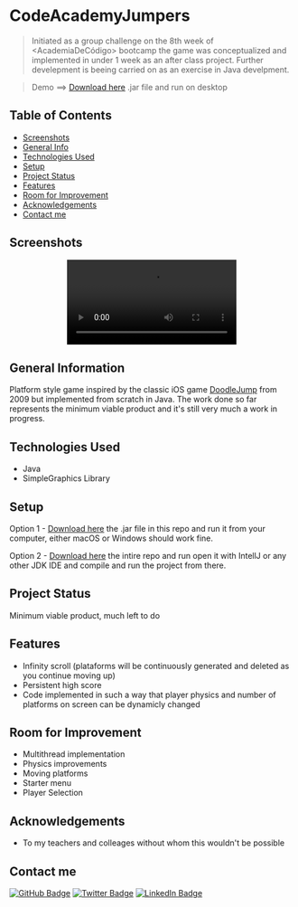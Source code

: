 #  CodeAcademyJumpers

> Initiated as a group challenge on the 8th week of <AcademiaDeCódigo> bootcamp the game was conceptualized and implemented in under 1 week as an after class project. Further develepment is beeing carried on as an exercise in Java develpment.

> Demo  ==>  [Download here](CodeAcademyJumpers.jar) .jar file and run on desktop


## Table of Contents
* [Screenshots](#screenshots)
* [General Info](#general-information)
* [Technologies Used](#technologies-used)
* [Setup](#setup)
* [Project Status](#project-status)
* [Features](#features)
* [Room for Improvement](#room-for-improvement)
* [Acknowledgements](#acknowledgements)
* [Contact me](#contact-me)


## Screenshots

<div align="center">
    <video autoplay=true 
    src="https://user-images.githubusercontent.com/28967333/212521136-90a44fa9-1449-4d99-b363-c961275a8f3c.mov">
    </video>
</div>


## General Information
Platform style game inspired by the classic iOS game [DoodleJump](https://doodlejump.io) from 2009 but implemented from scratch in Java. The work done so far represents the minimum viable product and it's still very much a work in progress.


## Technologies Used
- Java
- SimpleGraphics Library


## Setup
Option 1 - [Download here](CodeAcademyJumpers.jar) the .jar file in this repo and run it from your computer, either macOS or Windows should work fine.

Option 2 - [Download here](https://github.com/JohnLacerdaOliveira/CodeAcademyJumpers) the intire repo and run open it with IntellJ or any other JDK IDE and compile and run the project from there.


## Project Status
Minimum viable product, much left to do


## Features
- Infinity scroll (plataforms will be continuously generated and deleted as you continue moving up)
- Persistent high score
- Code implemented in such a way that player physics and number of platforms on screen can be dynamicly changed


## Room for Improvement
- Multithread implementation
- Physics improvements
- Moving platforms
- Starter menu
- Player Selection


## Acknowledgements
- To my teachers and colleages without whom this wouldn't be possible


## Contact me
[![GitHub Badge](https://img.shields.io/badge/GitHub-100000?style=for-the-badge&logo=github&logoColor=white)](https://github.com/JohnLacerdaOliveira)
[![Twitter Badge](https://img.shields.io/badge/Twitter-1DA1F2?style=for-the-badge&logo=twitter&logoColor=white)](https://twitter.com/JBLacerda007)
[![LinkedIn Badge](https://img.shields.io/badge/LinkedIn-0077B5?style=for-the-badge&logo=linkedin&logoColor=white)](https://www.linkedin.com/in/johnlacerdaoliveira/)

